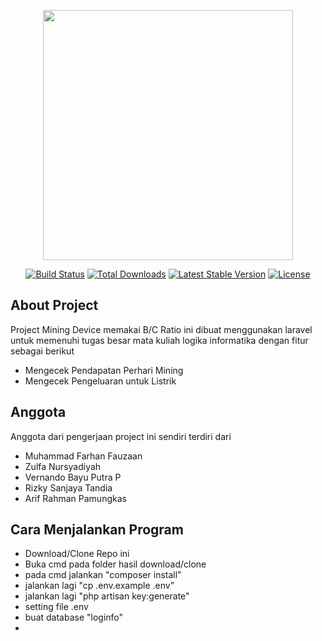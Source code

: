 <p align="center"><a href="https://laravel.com" target="_blank"><img src="https://raw.githubusercontent.com/laravel/art/master/logo-lockup/5%20SVG/2%20CMYK/1%20Full%20Color/laravel-logolockup-cmyk-red.svg" width="400"></a></p>

<p align="center">
<a href="https://travis-ci.org/laravel/framework"><img src="https://travis-ci.org/laravel/framework.svg" alt="Build Status"></a>
<a href="https://packagist.org/packages/laravel/framework"><img src="https://img.shields.io/packagist/dt/laravel/framework" alt="Total Downloads"></a>
<a href="https://packagist.org/packages/laravel/framework"><img src="https://img.shields.io/packagist/v/laravel/framework" alt="Latest Stable Version"></a>
<a href="https://packagist.org/packages/laravel/framework"><img src="https://img.shields.io/packagist/l/laravel/framework" alt="License"></a>
</p>

## About Project

Project Mining Device memakai B/C Ratio ini dibuat menggunakan laravel untuk memenuhi tugas besar mata kuliah logika informatika
dengan fitur sebagai berikut

- Mengecek Pendapatan Perhari Mining
- Mengecek Pengeluaran untuk Listrik

## Anggota

Anggota dari pengerjaan project ini sendiri terdiri dari

- Muhammad Farhan Fauzaan
- Zulfa Nursyadiyah
- Vernando Bayu Putra P
- Rizky Sanjaya Tandia
- Arif Rahman Pamungkas

## Cara Menjalankan Program

- Download/Clone Repo ini
- Buka cmd pada folder hasil download/clone
- pada cmd jalankan "composer install"
- jalankan lagi "cp .env.example .env"
- jalankan lagi "php artisan key:generate"
- setting file .env
- buat database "loginfo"
- 
